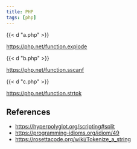 ```yaml
---
title: PHP
tags: [php]
---
```


{{< d "a.php" >}}

<https://php.net/function.explode>

{{< d "b.php" >}}

<https://php.net/function.sscanf>

{{< d "c.php" >}}

<https://php.net/function.strtok>

## References

- <https://hyperpolyglot.org/scripting#split>
- <https://programming-idioms.org/idiom/49>
- <https://rosettacode.org/wiki/Tokenize_a_string>

